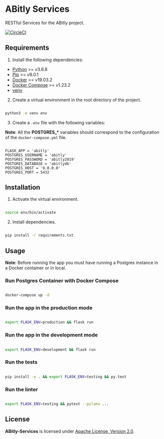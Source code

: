 # ABitly Services

RESTful Services for the ABitly project.

[![CircleCI](https://circleci.com/gh/AlexisNava/ABitly-Services/tree/master.svg?style=svg)](https://circleci.com/gh/AlexisNava/ABitly-Services/tree/master)

## Requirements

1. Install the following dependencies:

- [Python](https://www.python.org/downloads/) >= *v*3.6.8
- [Pip](https://pip.pypa.io/en/stable/installing/) >= *v*9.0.1
- [Docker](https://docs.docker.com/install/) >= *v*19.03.2
- [Docker Compose](https://docs.docker.com/compose/install/) >= *v*1.23.2
- [venv](https://virtualenv.pypa.io/en/latest/installation/)

2. Create a virtual environment in the root directory of the project.

```sh

python3 -m venv env

```

3. Create a `.env` file with the following variables:

**Note**: All the **POSTGRES\_\*** variables should correspond to the configuration of the `docker-compose.yml` file.

```.env

FLASK_APP = 'abitly'
POSTGRES_USERNAME = 'abitly'
POSTGRES_PASSWORD = 'abitly2019'
POSTGRES_DATABASE = 'abitlydb'
POSTGRES_HOST = '0.0.0.0'
POSTGRES_PORT = 5432

```

## Installation

1. Activate the virtual environment.

```sh

source env/bin/activate

```

2. Install dependencies.

```sh

pip install -r requirements.txt

```

## Usage

**Note**: Before running the app you must have running a Postgres instance in a Docker container or in local.

### Run Postgres Container with Docker Compose

```sh

docker-compose up -d

```

### Run the app in the production mode

```sh

export FLASK_ENV=production && flask run

```

### Run the app in the development mode

```sh

export FLASK_ENV=development && flask run

```

### Run the tests

```sh

pip install -e . && export FLASK_ENV=testing && py.test

```

### Run the linter

```sh

export FLASK_ENV=testing && pytest --pylama ...

```

## License

**ABitly-Services** is licensed under [Apache License, Version 2.0](https://github.com/AlexisNava/ABitly-Services/blob/master/LICENSE).
